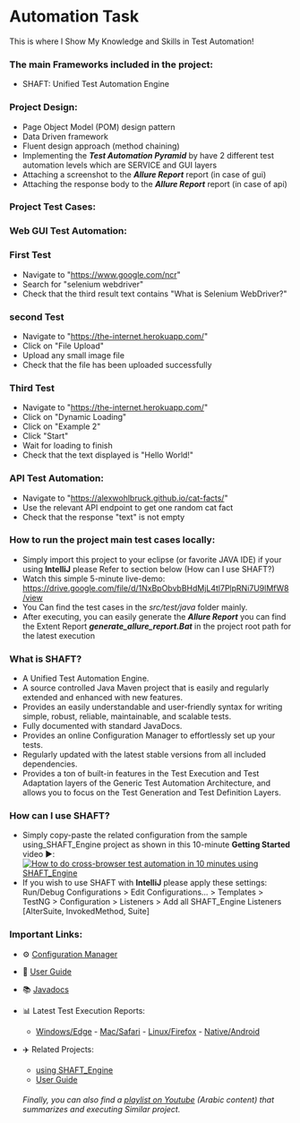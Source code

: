 # Automation Task
This is where I Show My Knowledge and Skills in Test Automation!

### The main Frameworks included in the project:
* SHAFT: Unified Test Automation Engine

### Project Design:
* Page Object Model (POM) design pattern
* Data Driven framework
* Fluent design approach (method chaining)
* Implementing the ***Test Automation Pyramid*** by have 2 different test automation levels which are SERVICE and GUI layers
* Attaching a screenshot to the ***Allure Report***  report (in case of gui)  
* Attaching the response body to the ***Allure Report***  report (in case of api)

### Project Test Cases:
### Web GUI Test Automation:
### First Test
* Navigate to "https://www.google.com/ncr" 
* Search for "selenium webdriver" 
* Check that the third result text contains "What is Selenium WebDriver?" 
### second Test
* Navigate to "https://the-internet.herokuapp.com/" 
* Click on "File Upload" 
* Upload any small image file 
* Check that the file has been uploaded successfully 
### Third Test
* Navigate to "https://the-internet.herokuapp.com/" 
* Click on "Dynamic Loading" 
* Click on "Example 2" 
* Click "Start" 
* Wait for loading to finish 
* Check that the text displayed is "Hello World!" 
### API Test Automation:
* Navigate to "https://alexwohlbruck.github.io/cat-facts/" 
* Use the relevant API endpoint to get one random cat fact 
* Check that the response "text" is not empty
### How to run the project main test cases locally:
* Simply import this project to your eclipse (or favorite JAVA IDE) if your using <b>IntelliJ</b> please Refer to section below (How can I use SHAFT?)
* Watch this simple 5-minute live-demo: 
  https://drive.google.com/file/d/1NxBpObvbBHdMjL4tl7PlpRNi7U9lMfW8/view
* You Can find the test cases in the *src/test/java* folder mainly.
* After executing, you can easily generate the ***Allure Report***  you can find the Extent Report ***generate_allure_report.Bat*** in the project root path for the latest execution

### What is SHAFT?
- A Unified Test Automation Engine.
- A source controlled Java Maven project that is easily and regularly extended and enhanced with new features.
- Provides an easily understandable and user-friendly syntax for writing simple, robust, reliable, maintainable, and scalable tests.
- Fully documented with standard JavaDocs.
- Provides an online Configuration Manager to effortlessly set up your tests.
- Regularly updated with the latest stable versions from all included dependencies.
- Provides a ton of built-in features in the Test Execution and Test Adaptation layers of the Generic Test Automation Architecture, and allows you to focus on the Test Generation and Test Definition Layers.

### How can I use SHAFT?
- Simply copy-paste the related configuration from the sample using_SHAFT_Engine project as shown in this 10-minute <b>Getting Started</b> video ▶️:<br/>[![How to do cross-browser test automation in 10 minutes using SHAFT_Engine](https://img.youtube.com/vi/3TYGteD843M/0.jpg)](https://www.youtube.com/watch?v=3TYGteD843M)
- If you wish to use SHAFT with <b>IntelliJ</b> please apply these settings:<br/>Run/Debug Configurations > Edit Configurations... > Templates > TestNG > Configuration > Listeners > Add all SHAFT_Engine Listeners [AlterSuite, InvokedMethod, Suite]

### Important Links:
- ⚙️  [Configuration Manager](https://mohabmohie.github.io/SHAFT_ENGINE/)
- 👤  [User Guide](https://mohabmohie.github.io/SHAFT_Engine_Docusaurus/)
- 📚  [Javadocs](https://mohabmohie.github.io/SHAFT_ENGINE/apidocs/index.html)
- 📊  Latest Test Execution Reports:
  - [Windows/Edge](https://mohabmohie.github.io/SHAFT_ENGINE/allure/Windows/Web/index.html) - [Mac/Safari](https://mohabmohie.github.io/SHAFT_ENGINE/allure/macOS/Web/index.html) - [Linux/Firefox](https://mohabmohie.github.io/SHAFT_ENGINE/allure/Linux/Web/index.html) - [Native/Android](https://mohabmohie.github.io/SHAFT_ENGINE/allure/MobileNative/Android/index.html)
- ✈️  Related Projects:
  - [using SHAFT_Engine](https://github.com/MohabMohie/using_SHAFT_ENGINE)
  - [User Guide](https://github.com/MohabMohie/SHAFT_Engine_Docusaurus)
  
  ###### Finally, you can also find a [playlist on Youtube](https://youtube.com/playlist?list=PLlnkmUosVw9g1IK6M4kZS8a-EsP4xb0Vf) (Arabic content) that summarizes and executing Similar project.



